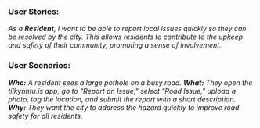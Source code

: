 ### User Stories:
_As a **Resident**, I want to be able to report local issues quickly so they can be resolved by the city.
This allows residents to contribute to the upkeep and safety of their community, promoting a sense of involvement._

### User Scenarios:
_**Who:** A resident sees a large pothole on a busy road.
**What:** They open the tilkynntu.is app, go to "Report an Issue," select "Road Issue," upload a photo, tag the location, and submit the report with a short description.
**Why:** They want the city to address the hazard quickly to improve road safety for all residents._
